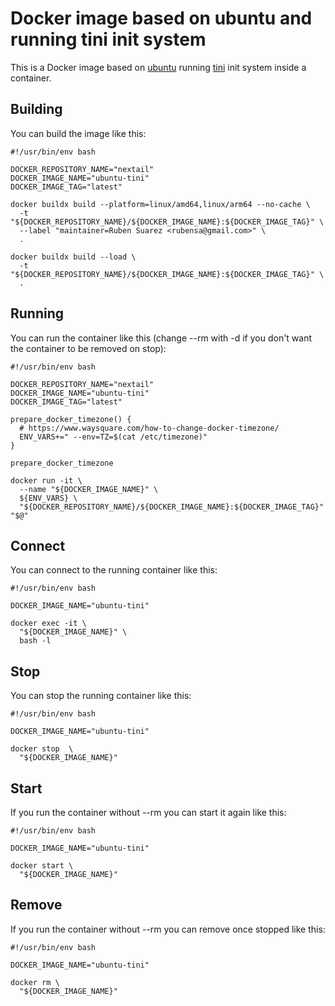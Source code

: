 # Docker image based on ubuntu and running tini init system

This is a Docker image based on [ubuntu](https://hub.docker.com/_/ubuntu/) running [tini](https://github.com/krallin/tini) init system inside a container.

## Building

You can build the image like this:

```
#!/usr/bin/env bash

DOCKER_REPOSITORY_NAME="nextail"
DOCKER_IMAGE_NAME="ubuntu-tini"
DOCKER_IMAGE_TAG="latest"

docker buildx build --platform=linux/amd64,linux/arm64 --no-cache \
  -t "${DOCKER_REPOSITORY_NAME}/${DOCKER_IMAGE_NAME}:${DOCKER_IMAGE_TAG}" \
  --label "maintainer=Ruben Suarez <rubensa@gmail.com>" \
  .

docker buildx build --load \
  -t "${DOCKER_REPOSITORY_NAME}/${DOCKER_IMAGE_NAME}:${DOCKER_IMAGE_TAG}" \
  .
```

## Running

You can run the container like this (change --rm with -d if you don't want the container to be removed on stop):

```
#!/usr/bin/env bash

DOCKER_REPOSITORY_NAME="nextail"
DOCKER_IMAGE_NAME="ubuntu-tini"
DOCKER_IMAGE_TAG="latest"

prepare_docker_timezone() {
  # https://www.waysquare.com/how-to-change-docker-timezone/
  ENV_VARS+=" --env=TZ=$(cat /etc/timezone)"
}

prepare_docker_timezone

docker run -it \
  --name "${DOCKER_IMAGE_NAME}" \
  ${ENV_VARS} \
  "${DOCKER_REPOSITORY_NAME}/${DOCKER_IMAGE_NAME}:${DOCKER_IMAGE_TAG}" "$@"
```

## Connect

You can connect to the running container like this:

```
#!/usr/bin/env bash

DOCKER_IMAGE_NAME="ubuntu-tini"

docker exec -it \
  "${DOCKER_IMAGE_NAME}" \
  bash -l
```

## Stop

You can stop the running container like this:

```
#!/usr/bin/env bash

DOCKER_IMAGE_NAME="ubuntu-tini"

docker stop  \
  "${DOCKER_IMAGE_NAME}"
```

## Start

If you run the container without --rm you can start it again like this:

```
#!/usr/bin/env bash

DOCKER_IMAGE_NAME="ubuntu-tini"

docker start \
  "${DOCKER_IMAGE_NAME}"
```

## Remove

If you run the container without --rm you can remove once stopped like this:

```
#!/usr/bin/env bash

DOCKER_IMAGE_NAME="ubuntu-tini"

docker rm \
  "${DOCKER_IMAGE_NAME}"
```
